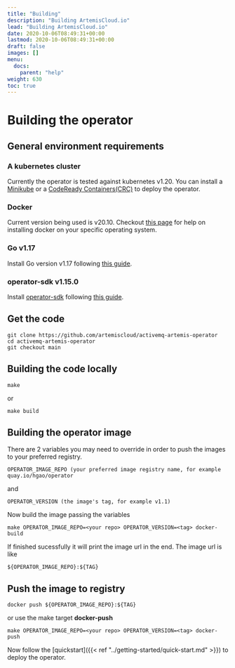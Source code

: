 ```yaml
---
title: "Building"
description: "Building ArtemisCloud.io"
lead: "Building ArtemisCloud.io"
date: 2020-10-06T08:49:31+00:00
lastmod: 2020-10-06T08:49:31+00:00
draft: false
images: []
menu:
  docs:
    parent: "help"
weight: 630
toc: true
---
```


# Building the operator

## General environment requirements

### A kubernetes cluster

Currently the operator is tested against kubernetes v1.20.
You can install a [Minikube](https://minikube.sigs.k8s.io/docs/) or a [CodeReady Containers(CRC)](https://developers.redhat.com/products/codeready-containers/overview) to deploy the operator.

### Docker

Current version being used is v20.10. Checkout [this page](https://docs.docker.com/get-docker/) for help on installing docker on your specific operating system.

### Go v1.17

Install Go version v1.17 following [this guide](https://go.dev/doc/install).

### operator-sdk v1.15.0

Install [operator-sdk](https://sdk.operatorframework.io/) following [this guide](https://sdk.operatorframework.io/docs/installation/).

## Get the code

```$xslt
git clone https://github.com/artemiscloud/activemq-artemis-operator
cd activemq-artemis-operator
git checkout main
```

## Building the code locally

```$xslt
make
```
or
```$xslt
make build
```

## Building the operator image

There are 2 variables you may need to override in order to push the images to your preferred registry.

```$xslt
OPERATOR_IMAGE_REPO (your preferred image registry name, for example quay.io/hgao/operator
```
and
```$xslt
OPERATOR_VERSION (the image's tag, for example v1.1)
```

Now build the image passing the variables

```$xslt
make OPERATOR_IMAGE_REPO=<your repo> OPERATOR_VERSION=<tag> docker-build
```

If finished sucessfully it will print the image url in the end. The image url is like

```$xslt
${OPERATOR_IMAGE_REPO}:${TAG}
```

## Push the image to registry

```$xslt
docker push ${OPERATOR_IMAGE_REPO}:${TAG}
```
or use the make target **docker-push**
```$xslt
make OPERATOR_IMAGE_REPO=<your repo> OPERATOR_VERSION=<tag> docker-push
```

Now follow the [quickstart]({{< ref "../getting-started/quick-start.md" >}}) to deploy the operator.
